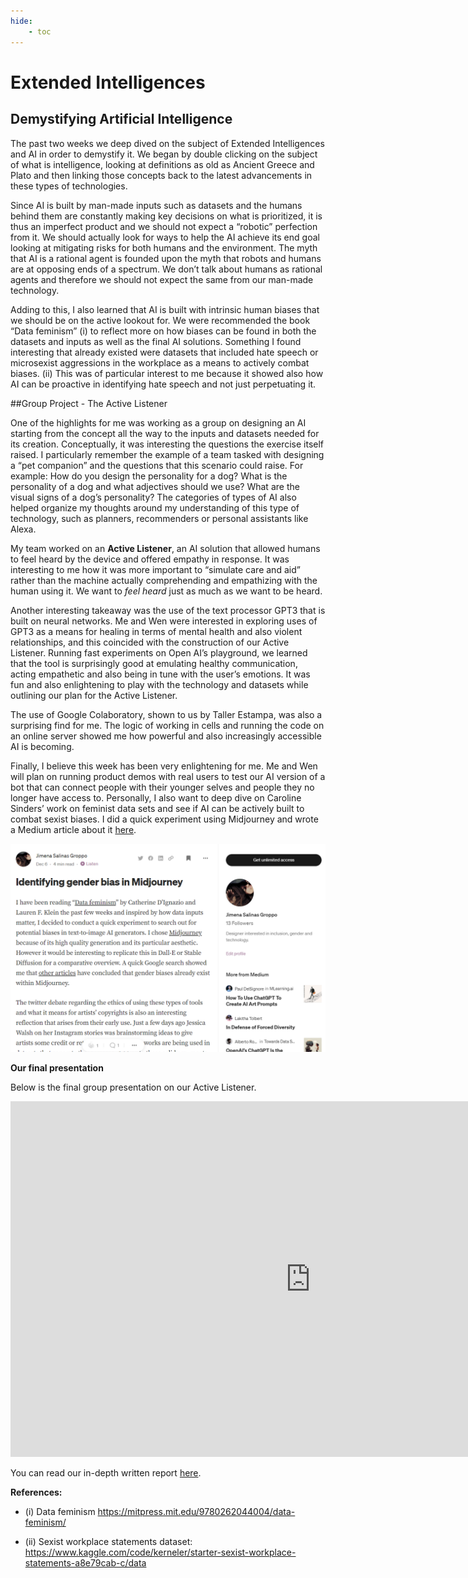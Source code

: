 ```yaml
---
hide:
    - toc
---
```


# Extended Intelligences

## Demystifying Artificial Intelligence

The past two weeks we deep dived on the subject of Extended Intelligences and AI in order to demystify it. We began by double clicking on the subject of what is intelligence, looking at definitions as old as Ancient Greece and Plato and then linking those concepts back to the latest advancements in these types of technologies.

Since AI is built by man-made inputs such as datasets and the humans behind them are constantly making key decisions on what is prioritized, it is thus an imperfect product and we should not expect a “robotic” perfection from it. We should actually look for ways to help the AI achieve its end goal looking at mitigating risks for both humans and the environment. The myth that AI is a rational agent is founded upon the myth that robots and humans are at opposing ends of a spectrum. We don’t talk about humans as rational agents and therefore we should not expect the same from our man-made technology.

Adding to this, I also learned that AI is built with intrinsic human biases that we should be on the active lookout for. We were recommended the book “Data feminism” (i) to reflect more on how biases can be found in both the datasets and inputs as well as the final AI solutions. Something I found interesting that already existed were datasets that included hate speech or microsexist aggressions in the workplace as a means to actively combat biases. (ii) This was of particular interest to me because it showed also how AI can be proactive in identifying hate speech and not just perpetuating it.

##Group Project - The Active Listener

One of the highlights for me was working as a group on designing an AI starting from the concept all the way to the inputs and datasets needed for its creation. Conceptually, it was interesting the questions the exercise itself raised. I particularly remember the example of a team tasked with designing a “pet companion” and the questions that this scenario could raise. For example: How do you design the personality for a dog? What is the personality of a dog and what adjectives should we use? What are the visual signs of a dog’s personality? The categories of types of AI also helped organize my thoughts around my understanding of this type of technology, such as planners, recommenders or personal assistants like Alexa.

My team worked on an **Active Listener**, an AI solution that allowed humans to feel heard by the device and offered empathy in response. It was interesting to me how it was more important to “simulate care and aid” rather than the machine actually comprehending and empathizing with the human using it. We want to *feel heard* just as much as we want to be heard.

Another interesting takeaway was the use of the text processor GPT3 that is built on neural networks. Me and Wen were interested in exploring uses of GPT3 as a means for healing in terms of mental health and also violent relationships, and this coincided with the construction of our Active Listener. Running fast experiments on Open AI’s playground, we learned that the tool is surprisingly good at emulating healthy communication, acting empathetic and also being in tune with the user’s emotions. It was fun and also enlightening to play with the technology and datasets while outlining our plan for the Active Listener.

The use of Google Colaboratory, shown to us by Taller Estampa, was also a surprising find for me. The logic of working in cells and running the code on an online server showed me how powerful and also increasingly accessible AI is becoming.

Finally, I believe this week has been very enlightening for me. Me and Wen will plan on running product demos with real users to test our AI version of a bot that can connect people with their younger selves and people they no longer have access to. Personally, I also want to deep dive on Caroline Sinders’ work on feminist data sets and see if AI can be actively built to combat sexist biases. I did a quick experiment using Midjourney and wrote a Medium article about it [here](https://medium.com/@jimena.salinasg/identifying-gender-bias-in-midjourney-fcf36240f464).

![](../images/MT01/ei.png)


**Our final presentation**

Below is the final group presentation on our Active Listener.

<iframe src="https://docs.google.com/presentation/d/e/2PACX-1vRQr30wQJBjok40yedHwd7v4k1wcYmMQBtwPsIW2RmZBMUaizxoVCf61k9eWNu8xDTV1T4ub7OezjQB/embed?start=false&loop=false&delayms=3000" frameborder="0" width="960" height="569" allowfullscreen="true" mozallowfullscreen="true" webkitallowfullscreen="true"></iframe>

You can read our in-depth written report [here](https://drive.google.com/file/d/1TSfpGsglDTGJIapHvofC5u5tArTlLwr2/view?usp=share_link).

**References:**

- (i) Data feminism https://mitpress.mit.edu/9780262044004/data-feminism/

- (ii) Sexist workplace statements dataset: https://www.kaggle.com/code/kerneler/starter-sexist-workplace-statements-a8e79cab-c/data
